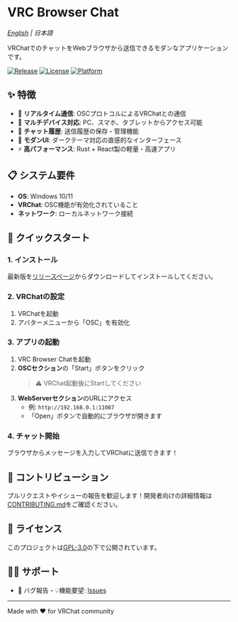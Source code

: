 # VRC Browser Chat

*[English](README_EN.md) | 日本語*

VRChatでのチャットをWebブラウザから送信できるモダンなアプリケーションです。

[![Release](https://img.shields.io/github/v/release/kanaru0928/vrc-browser-chat)](https://github.com/kanaru0928/vrc-browser-chat/releases)
[![License](https://img.shields.io/github/license/kanaru0928/vrc-browser-chat)](LICENSE)
[![Platform](https://img.shields.io/badge/platform-Windows-blue)](https://github.com/kanaru0928/vrc-browser-chat)

## ✨ 特徴

- 🚀 **リアルタイム通信**: OSCプロトコルによるVRChatとの通信
- 📱 **マルチデバイス対応**: PC、スマホ、タブレットからアクセス可能
- 💾 **チャット履歴**: 送信履歴の保存・管理機能
- 🎨 **モダンUI**: ダークテーマ対応の直感的なインターフェース
- ⚡ **高パフォーマンス**: Rust + React製の軽量・高速アプリ

## 📋 システム要件

- **OS**: Windows 10/11
- **VRChat**: OSC機能が有効化されていること
- **ネットワーク**: ローカルネットワーク接続

## 🚀 クイックスタート

### 1. インストール

最新版を[リリースページ](https://github.com/kanaru0928/vrc-browser-chat/releases)からダウンロードしてインストールしてください。

### 2. VRChatの設定

1. VRChatを起動
2. アバターメニューから「OSC」を有効化

### 3. アプリの起動

1. VRC Browser Chatを起動
2. **OSCセクション**の「Start」ボタンをクリック
   > ⚠️ VRChat起動後にStartしてください
3. **WebServerセクション**のURLにアクセス
   - 例: `http://192.168.0.1:11087`
   - 「Open」ボタンで自動的にブラウザが開きます

### 4. チャット開始

ブラウザからメッセージを入力してVRChatに送信できます！

## 🤝 コントリビューション

プルリクエストやイシューの報告を歓迎します！開発者向けの詳細情報は[CONTRIBUTING.md](docs/CONTRIBUTING.md)をご確認ください。

## 📄 ライセンス

このプロジェクトは[GPL-3.0](LICENSE)の下で公開されています。

## 🙋‍♂️ サポート

- 🐛 バグ報告・💡機能要望: [Issues](https://github.com/kanaru0928/vrc-browser-chat/issues)

---

Made with ❤️ for VRChat community
